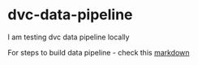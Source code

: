 # dvc-data-pipeline
I am testing dvc data pipeline locally

For steps to build data pipeline - check this [markdown](https://github.com/Mayurji/Explore-Libraries/blob/main/DVC/data-pipeline.md)
